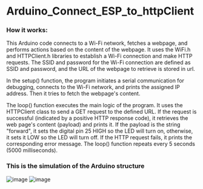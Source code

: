 # Arduino_Connect_ESP_to_httpClient
### How it works:
This Arduino code connects to a Wi-Fi network, fetches a webpage, and performs actions based on the content of the webpage. It uses the WiFi.h and HTTPClient.h libraries to establish a Wi-Fi connection and make HTTP requests. The SSID and password for the Wi-Fi connection are defined as SSID and password, and the URL of the webpage to retrieve is stored in url.

In the setup() function, the program initiates a serial communication for debugging, connects to the Wi-Fi network, and prints the assigned IP address. Then it tries to fetch the webpage's content.

The loop() function executes the main logic of the program. It uses the HTTPClient class to send a GET request to the defined URL. If the request is successful (indicated by a positive HTTP response code), it retrieves the web page's content (payload) and prints it. If the payload is the string "forward", it sets the digital pin 25 HIGH so the LED will turn on, otherwise, it sets it LOW so the LED will turn off. If the HTTP request fails, it prints the corresponding error message. The loop() function repeats every 5 seconds (5000 milliseconds).
### This is the simulation of the Arduino structure
![image](https://github.com/Rama-Alyoubi/Arduino_Connect_ESP_to_httpClient/assets/128150728/1e01ffb8-be67-48ab-8569-9b047e701d13)
![image](https://github.com/Rama-Alyoubi/Arduino_Connect_ESP_to_httpClient/assets/128150728/a7de35b8-537f-4132-8da3-6ffb8ea88274)
